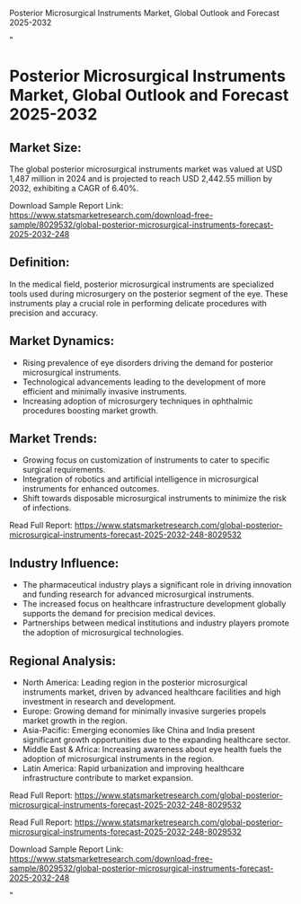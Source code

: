 Posterior Microsurgical Instruments Market, Global Outlook and Forecast 2025-2032

"<!DOCTYPE html>
<html>
<head>
  <title>Posterior Microsurgical Instruments Market, Global Outlook and Forecast 2025-2032</title>
</head>
<body>

<h1 style=""text-align: center;"">Posterior Microsurgical Instruments Market, Global Outlook and Forecast 2025-2032</h1>

<h2>Market Size:</h2>
<p>The global posterior microsurgical instruments market was valued at USD 1,487 million in 2024 and is projected to reach USD 2,442.55 million by 2032, exhibiting a CAGR of 6.40%.</p>
<p>Download Sample Report Link: <a href='https://www.statsmarketresearch.com/download-free-sample/8029532/global-posterior-microsurgical-instruments-forecast-2025-2032-248'>https://www.statsmarketresearch.com/download-free-sample/8029532/global-posterior-microsurgical-instruments-forecast-2025-2032-248</a></p>

<h2>Definition:</h2>
<p>In the medical field, posterior microsurgical instruments are specialized tools used during microsurgery on the posterior segment of the eye. These instruments play a crucial role in performing delicate procedures with precision and accuracy.</p>

<h2>Market Dynamics:</h2>
<ul>
  <li>Rising prevalence of eye disorders driving the demand for posterior microsurgical instruments.</li>
  <li>Technological advancements leading to the development of more efficient and minimally invasive instruments.</li>
  <li>Increasing adoption of microsurgery techniques in ophthalmic procedures boosting market growth.</li>
</ul>

<h2>Market Trends:</h2>
<ul>
  <li>Growing focus on customization of instruments to cater to specific surgical requirements.</li>
  <li>Integration of robotics and artificial intelligence in microsurgical instruments for enhanced outcomes.</li>
  <li>Shift towards disposable microsurgical instruments to minimize the risk of infections.</li>
</ul>
<p>Read Full Report: <a href='https://www.statsmarketresearch.com/global-posterior-microsurgical-instruments-forecast-2025-2032-248-8029532'>https://www.statsmarketresearch.com/global-posterior-microsurgical-instruments-forecast-2025-2032-248-8029532</a></p>

<h2>Industry Influence:</h2>
<ul>
  <li>The pharmaceutical industry plays a significant role in driving innovation and funding research for advanced microsurgical instruments.</li>
  <li>The increased focus on healthcare infrastructure development globally supports the demand for precision medical devices.</li>
  <li>Partnerships between medical institutions and industry players promote the adoption of microsurgical technologies.</li>
</ul>

<h2>Regional Analysis:</h2>
<ul>
  <li>North America: Leading region in the posterior microsurgical instruments market, driven by advanced healthcare facilities and high investment in research and development.</li>
  <li>Europe: Growing demand for minimally invasive surgeries propels market growth in the region.</li>
  <li>Asia-Pacific: Emerging economies like China and India present significant growth opportunities due to the expanding healthcare sector.</li>
  <li>Middle East & Africa: Increasing awareness about eye health fuels the adoption of microsurgical instruments in the region.</li>
  <li>Latin America: Rapid urbanization and improving healthcare infrastructure contribute to market expansion.</li>
</ul>
<p>Read Full Report: <a href='https://www.statsmarketresearch.com/global-posterior-microsurgical-instruments-forecast-2025-2032-248-8029532'>https://www.statsmarketresearch.com/global-posterior-microsurgical-instruments-forecast-2025-2032-248-8029532</a></p>

<p>Read Full Report: <a href='https://www.statsmarketresearch.com/global-posterior-microsurgical-instruments-forecast-2025-2032-248-8029532'>https://www.statsmarketresearch.com/global-posterior-microsurgical-instruments-forecast-2025-2032-248-8029532</a></p>
<p>Download Sample Report Link: <a href='https://www.statsmarketresearch.com/download-free-sample/8029532/global-posterior-microsurgical-instruments-forecast-2025-2032-248'>https://www.statsmarketresearch.com/download-free-sample/8029532/global-posterior-microsurgical-instruments-forecast-2025-2032-248</a></p>

</body>
</html>"
